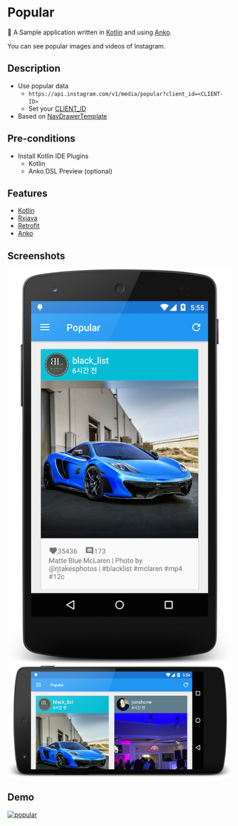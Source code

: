 # Popular
:rocket: A Sample application written in [Kotlin][kotlin] and using [Anko][anko].

You can see popular images and videos of Instagram.

## Description
- Use popular data
    - `https://api.instagram.com/v1/media/popular?client_id=<CLIENT-ID>`
    - Set your [CLIENT_ID][client_id]
- Based on [NavDrawerTemplate][nav_template]


## Pre-conditions
- Install Kotlin IDE Plugins
    - Kotlin
    - Anko DSL Preview (optional)


## Features
- [Kotlin][kotlin]
- [Rxjava][rxjava]
- [Retrofit][retrofit]
- [Anko][anko]


## Screenshots
![n5](resources/n5.png)
![n5_land](resources/n5_land.png)


## Demo
[![popular](https://developer.android.com/images/brand/en_generic_rgb_wo_60.png)][playstore]


[kotlin]: http://kotlinlang.org/
[rxjava]: https://github.com/ReactiveX/RxJava
[anko]: https://github.com/JetBrains/anko
[retrofit]: http://square.github.io/retrofit/
[client_id]: https://github.com/importre/popular/blob/0.1.0_2/app/src/main/kotlin/io/github/importre/popular/api/Popular.kt#L13
[nav_template]: https://github.com/importre/NavDrawerTemplate/
[playstore]: https://play.google.com/store/apps/details?id=io.github.importre.popular
